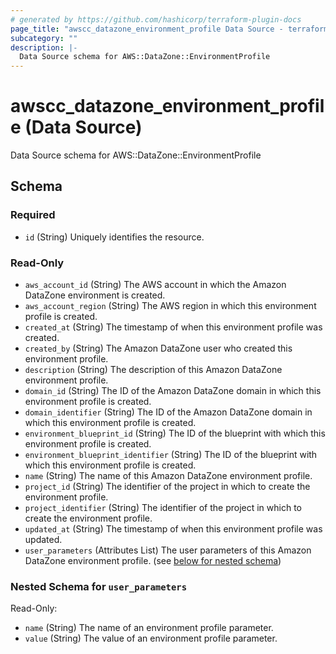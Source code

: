 ```yaml
---
# generated by https://github.com/hashicorp/terraform-plugin-docs
page_title: "awscc_datazone_environment_profile Data Source - terraform-provider-awscc"
subcategory: ""
description: |-
  Data Source schema for AWS::DataZone::EnvironmentProfile
---
```


# awscc_datazone_environment_profile (Data Source)

Data Source schema for AWS::DataZone::EnvironmentProfile



<!-- schema generated by tfplugindocs -->
## Schema

### Required

- `id` (String) Uniquely identifies the resource.

### Read-Only

- `aws_account_id` (String) The AWS account in which the Amazon DataZone environment is created.
- `aws_account_region` (String) The AWS region in which this environment profile is created.
- `created_at` (String) The timestamp of when this environment profile was created.
- `created_by` (String) The Amazon DataZone user who created this environment profile.
- `description` (String) The description of this Amazon DataZone environment profile.
- `domain_id` (String) The ID of the Amazon DataZone domain in which this environment profile is created.
- `domain_identifier` (String) The ID of the Amazon DataZone domain in which this environment profile is created.
- `environment_blueprint_id` (String) The ID of the blueprint with which this environment profile is created.
- `environment_blueprint_identifier` (String) The ID of the blueprint with which this environment profile is created.
- `name` (String) The name of this Amazon DataZone environment profile.
- `project_id` (String) The identifier of the project in which to create the environment profile.
- `project_identifier` (String) The identifier of the project in which to create the environment profile.
- `updated_at` (String) The timestamp of when this environment profile was updated.
- `user_parameters` (Attributes List) The user parameters of this Amazon DataZone environment profile. (see [below for nested schema](#nestedatt--user_parameters))

<a id="nestedatt--user_parameters"></a>
### Nested Schema for `user_parameters`

Read-Only:

- `name` (String) The name of an environment profile parameter.
- `value` (String) The value of an environment profile parameter.
